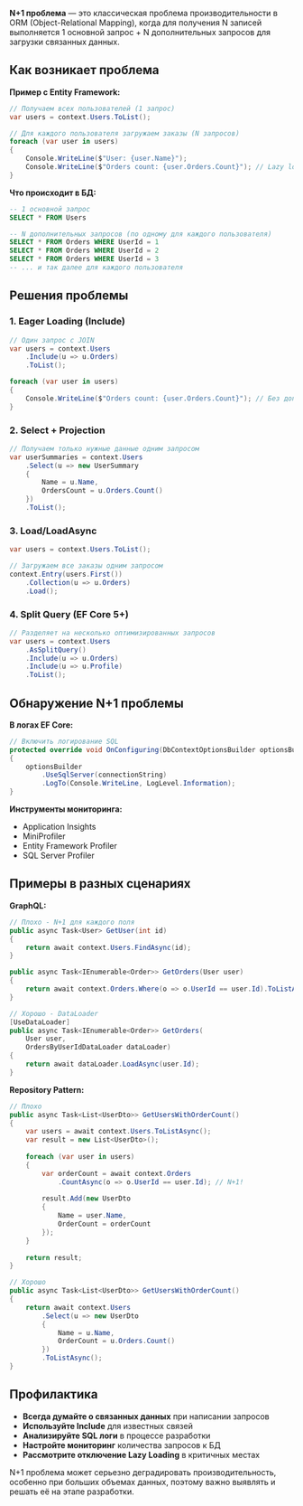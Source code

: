 **N+1 проблема** — это классическая проблема производительности в ORM (Object-Relational Mapping), когда для получения N записей выполняется 1 основной запрос + N дополнительных запросов для загрузки связанных данных.

## Как возникает проблема

**Пример с Entity Framework:**

```csharp
// Получаем всех пользователей (1 запрос)
var users = context.Users.ToList();

// Для каждого пользователя загружаем заказы (N запросов)
foreach (var user in users)
{
    Console.WriteLine($"User: {user.Name}");
    Console.WriteLine($"Orders count: {user.Orders.Count}"); // Lazy loading!
}
```

**Что происходит в БД:**

```sql
-- 1 основной запрос
SELECT * FROM Users

-- N дополнительных запросов (по одному для каждого пользователя)
SELECT * FROM Orders WHERE UserId = 1
SELECT * FROM Orders WHERE UserId = 2  
SELECT * FROM Orders WHERE UserId = 3
-- ... и так далее для каждого пользователя
```

## Решения проблемы

### 1. Eager Loading (Include)

```csharp
// Один запрос с JOIN
var users = context.Users
    .Include(u => u.Orders)
    .ToList();

foreach (var user in users)
{
    Console.WriteLine($"Orders count: {user.Orders.Count}"); // Без доп. запросов
}
```

### 2. Select + Projection

```csharp
// Получаем только нужные данные одним запросом
var userSummaries = context.Users
    .Select(u => new UserSummary
    {
        Name = u.Name,
        OrdersCount = u.Orders.Count()
    })
    .ToList();
```

### 3. Load/LoadAsync

```csharp
var users = context.Users.ToList();

// Загружаем все заказы одним запросом
context.Entry(users.First())
    .Collection(u => u.Orders)
    .Load();
```

### 4. Split Query (EF Core 5+)

```csharp
// Разделяет на несколько оптимизированных запросов
var users = context.Users
    .AsSplitQuery()
    .Include(u => u.Orders)
    .Include(u => u.Profile)
    .ToList();
```

## Обнаружение N+1 проблемы

**В логах EF Core:**

```csharp
// Включить логирование SQL
protected override void OnConfiguring(DbContextOptionsBuilder optionsBuilder)
{
    optionsBuilder
        .UseSqlServer(connectionString)
        .LogTo(Console.WriteLine, LogLevel.Information);
}
```

**Инструменты мониторинга:**

- Application Insights
- MiniProfiler
- Entity Framework Profiler
- SQL Server Profiler

## Примеры в разных сценариях

**GraphQL:**

```csharp
// Плохо - N+1 для каждого поля
public async Task<User> GetUser(int id)
{
    return await context.Users.FindAsync(id);
}

public async Task<IEnumerable<Order>> GetOrders(User user)
{
    return await context.Orders.Where(o => o.UserId == user.Id).ToListAsync();
}

// Хорошо - DataLoader
[UseDataLoader]
public async Task<IEnumerable<Order>> GetOrders(
    User user, 
    OrdersByUserIdDataLoader dataLoader)
{
    return await dataLoader.LoadAsync(user.Id);
}
```

**Repository Pattern:**

```csharp
// Плохо
public async Task<List<UserDto>> GetUsersWithOrderCount()
{
    var users = await context.Users.ToListAsync();
    var result = new List<UserDto>();
    
    foreach (var user in users)
    {
        var orderCount = await context.Orders
            .CountAsync(o => o.UserId == user.Id); // N+1!
        
        result.Add(new UserDto 
        { 
            Name = user.Name, 
            OrderCount = orderCount 
        });
    }
    
    return result;
}

// Хорошо
public async Task<List<UserDto>> GetUsersWithOrderCount()
{
    return await context.Users
        .Select(u => new UserDto
        {
            Name = u.Name,
            OrderCount = u.Orders.Count()
        })
        .ToListAsync();
}
```

## Профилактика

- **Всегда думайте о связанных данных** при написании запросов
- **Используйте Include** для известных связей
- **Анализируйте SQL логи** в процессе разработки
- **Настройте мониторинг** количества запросов к БД
- **Рассмотрите отключение Lazy Loading** в критичных местах

N+1 проблема может серьезно деградировать производительность, особенно при больших объемах данных, поэтому важно выявлять и решать её на этапе разработки.